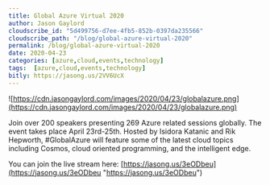 ```yaml
---
title: Global Azure Virtual 2020
author: Jason Gaylord
cloudscribe_id: "5d499756-d7ee-4fb5-852b-0397da235566"
cloudscribe_path: "/blog/global-azure-virtual-2020"
permalink: /blog/global-azure-virtual-2020
date: 2020-04-23
categories: [azure,cloud,events,technology]
tags:  [azure,cloud,events,technology]
bitly: https://jasong.us/2VV6UcX
---
```


![https://cdn.jasongaylord.com/images/2020/04/23/globalazure.png](https://cdn.jasongaylord.com/images/2020/04/23/globalazure.png)

Join over 200 speakers presenting 269 Azure related sessions globally. The event takes place April 23rd-25th. Hosted by Isidora Katanic and Rik Hepworth, #GlobalAzure will feature some of the latest cloud topics including Cosmos, cloud oriented programming, and the intelligent edge.  

You can join the live stream here: [https://jasong.us/3eODbeu](https://jasong.us/3eODbeu "https://jasong.us/3eODbeu")
